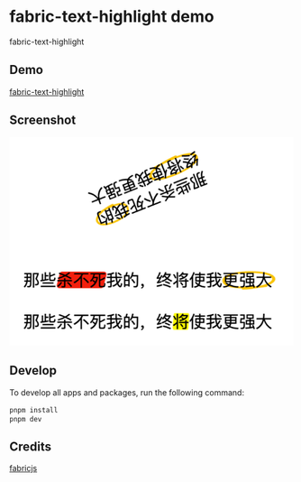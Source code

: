# fabric-text-highlight demo
fabric-text-highlight


## Demo

[fabric-text-highlight](https://koderx.github.io/fabric-text-highlight/)

## Screenshot

<img src="/images/screenshot.png">

## Develop

To develop all apps and packages, run the following command:

```
pnpm install
pnpm dev
```

## Credits

[fabricjs](https://github.com/fabricjs/fabric.js)
